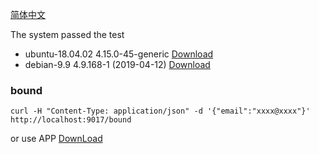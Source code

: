 
[简体中文](README_zh.md)



The system passed the test
- ubuntu-18.04.02 4.15.0-45-generic [Download](https://www.ubuntu.com/download/server)
- debian-9.9 4.9.168-1 (2019-04-12) [Download](https://www.debian.org/distrib/)

### bound
```
curl -H "Content-Type: application/json" -d '{"email":"xxxx@xxxx"}' http://localhost:9017/bound
```
or use APP [DownLoad](https://console.bonuscloud.io/download)
